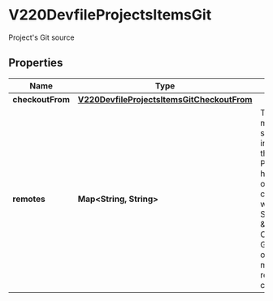 

# V220DevfileProjectsItemsGit

Project's Git source
## Properties

Name | Type | Description | Notes
------------ | ------------- | ------------- | -------------
**checkoutFrom** | [**V220DevfileProjectsItemsGitCheckoutFrom**](V220DevfileProjectsItemsGitCheckoutFrom.md) |  |  [optional]
**remotes** | **Map&lt;String, String&gt;** | The remotes map which should be initialized in the git project. Projects must have at least one remote configured while StarterProjects &amp; Image Component&#39;s Git source can only have at most one remote configured. | 



